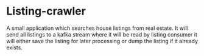 # Listing-crawler
A small application which searches house listings from real estate.
It will send all listings to a kafka stream where it will be read by listing consumer
it will either save the listing for later processing or dump the listing if it already exists. 